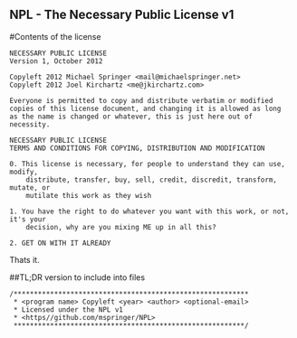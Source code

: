 NPL - The Necessary Public License v1
---
#Contents of the license

    NECESSARY PUBLIC LICENSE
    Version 1, October 2012

    Copyleft 2012 Michael Springer <mail@michaelspringer.net>
    Copyleft 2012 Joel Kirchartz <me@jkirchartz.com>

    Everyone is permitted to copy and distribute verbatim or modified
    copies of this license document, and changing it is allowed as long
    as the name is changed or whatever, this is just here out of necessity.

    NECESSARY PUBLIC LICENSE
    TERMS AND CONDITIONS FOR COPYING, DISTRIBUTION AND MODIFICATION

    0. This license is necessary, for people to understand they can use, modify, 
        distribute, transfer, buy, sell, credit, discredit, transform, mutate, or 
        mutilate this work as they wish

    1. You have the right to do whatever you want with this work, or not, it's your 
        decision, why are you mixing ME up in all this?

    2. GET ON WITH IT ALREADY

Thats it.

##TL;DR version to include into files

	/**********************************************************
	 * <program name> Copyleft <year> <author> <optional-email>
	 * Licensed under the NPL v1 
	 * <https//github.com/mspringer/NPL>
	 *********************************************************/
